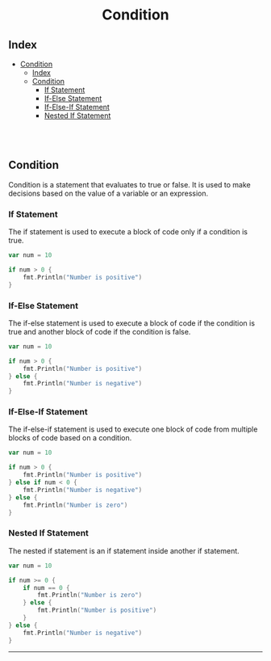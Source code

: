 # <div align='center'>Condition</div>

## Index
- [Condition](#condition)
  - [Index](#index)
  - [Condition](#condition-1)
    - [If Statement](#if-statement)
    - [If-Else Statement](#if-else-statement)
    - [If-Else-If Statement](#if-else-if-statement)
    - [Nested If Statement](#nested-if-statement)

<br><br>

## Condition
Condition is a statement that evaluates to true or false. It is used to make decisions based on the value of a variable or an expression.

### If Statement
The if statement is used to execute a block of code only if a condition is true.

```go
var num = 10

if num > 0 {
    fmt.Println("Number is positive")
}
```

### If-Else Statement
The if-else statement is used to execute a block of code if the condition is true and another block of code if the condition is false.

```go
var num = 10

if num > 0 {
    fmt.Println("Number is positive")
} else {
    fmt.Println("Number is negative")
}
```

### If-Else-If Statement
The if-else-if statement is used to execute one block of code from multiple blocks of code based on a condition.

```go
var num = 10

if num > 0 {
    fmt.Println("Number is positive")
} else if num < 0 {
    fmt.Println("Number is negative")
} else {
    fmt.Println("Number is zero")
}
```

### Nested If Statement
The nested if statement is an if statement inside another if statement.

```go
var num = 10

if num >= 0 {
    if num == 0 {
        fmt.Println("Number is zero")
    } else {
        fmt.Println("Number is positive")
    }
} else {
    fmt.Println("Number is negative")
}
```

<hr>